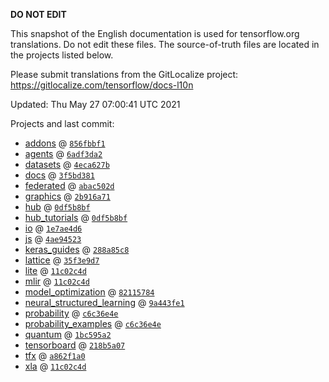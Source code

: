 __DO NOT EDIT__

This snapshot of the English documentation is used for tensorflow.org
translations. Do not edit these files. The source-of-truth files are located in
the projects listed below.

Please submit translations from the GitLocalize project: https://gitlocalize.com/tensorflow/docs-l10n

Updated: Thu May 27 07:00:41 UTC 2021

Projects and last commit:

- [addons](https://github.com/tensorflow/addons/tree/master/docs) @ <a href='https://github.com/tensorflow/addons/commit/856fbbf1800e77e618a8075814ad70d23e802bb2'><code>856fbbf1</code></a>
- [agents](https://github.com/tensorflow/agents/tree/master/docs) @ <a href='https://github.com/tensorflow/agents/commit/6adf3da267c0152b73cd1567ae7b6f3daf08710e'><code>6adf3da2</code></a>
- [datasets](https://github.com/tensorflow/datasets/tree/master/docs) @ <a href='https://github.com/tensorflow/datasets/commit/4eca627b18cb504abab44fd686af628659ec205d'><code>4eca627b</code></a>
- [docs](https://github.com/tensorflow/docs/tree/master/site/en) @ <a href='https://github.com/tensorflow/docs/commit/3f5bd381d9be85a7d8312c4c1bf7bd04171e1413'><code>3f5bd381</code></a>
- [federated](https://github.com/tensorflow/federated/tree/master/docs) @ <a href='https://github.com/tensorflow/federated/commit/abac502d24fc7bbc07e11c5f978ce97f79810b23'><code>abac502d</code></a>
- [graphics](https://github.com/tensorflow/graphics/tree/master/tensorflow_graphics/g3doc) @ <a href='https://github.com/tensorflow/graphics/commit/2b916a71bf4fbc6472fe99036a428c4365681e64'><code>2b916a71</code></a>
- [hub](https://github.com/tensorflow/hub/tree/master/docs) @ <a href='https://github.com/tensorflow/hub/commit/0df5b8bfb7886335a0d0b28c45dbda88da5a8608'><code>0df5b8bf</code></a>
- [hub_tutorials](https://github.com/tensorflow/hub/tree/master/examples/colab) @ <a href='https://github.com/tensorflow/hub/commit/0df5b8bfb7886335a0d0b28c45dbda88da5a8608'><code>0df5b8bf</code></a>
- [io](https://github.com/tensorflow/io/tree/master/docs) @ <a href='https://github.com/tensorflow/io/commit/1e7ae4d62a6eaeb51874a790244bd63e4865426a'><code>1e7ae4d6</code></a>
- [js](https://github.com/tensorflow/tfjs-website/tree/master/docs) @ <a href='https://github.com/tensorflow/tfjs-website/commit/4ae945230a7423f2ff6ecea37af63259dad2fa0d'><code>4ae94523</code></a>
- [keras_guides](https://github.com/tensorflow/docs/tree/snapshot-keras/site/en/guide/keras) @ <a href='https://github.com/tensorflow/docs/commit/288a85c8c652050d802d4737ebf21d19254b6672'><code>288a85c8</code></a>
- [lattice](https://github.com/tensorflow/lattice/tree/master/docs) @ <a href='https://github.com/tensorflow/lattice/commit/35f3e9d7da7f90a700d7a903e1818e82965f245c'><code>35f3e9d7</code></a>
- [lite](https://github.com/tensorflow/tensorflow/tree/master/tensorflow/lite/g3doc) @ <a href='https://github.com/tensorflow/tensorflow/commit/11c02c4d094ec26c51c0a19cd62c46fee581ed54'><code>11c02c4d</code></a>
- [mlir](https://github.com/tensorflow/tensorflow/tree/master/tensorflow/compiler/mlir/g3doc) @ <a href='https://github.com/tensorflow/tensorflow/commit/11c02c4d094ec26c51c0a19cd62c46fee581ed54'><code>11c02c4d</code></a>
- [model_optimization](https://github.com/tensorflow/model-optimization/tree/master/tensorflow_model_optimization/g3doc) @ <a href='https://github.com/tensorflow/model-optimization/commit/82115784584097709837784f5d45b76f2f93acc9'><code>82115784</code></a>
- [neural_structured_learning](https://github.com/tensorflow/neural-structured-learning/tree/master/g3doc) @ <a href='https://github.com/tensorflow/neural-structured-learning/commit/9a443fe1b47b20427d9e59d40211653db5bbdcb6'><code>9a443fe1</code></a>
- [probability](https://github.com/tensorflow/probability/tree/master/tensorflow_probability/g3doc) @ <a href='https://github.com/tensorflow/probability/commit/c6c36e4e61de02b09d5fe4743c765e827a0e1509'><code>c6c36e4e</code></a>
- [probability_examples](https://github.com/tensorflow/probability/tree/master/tensorflow_probability/examples/jupyter_notebooks) @ <a href='https://github.com/tensorflow/probability/commit/c6c36e4e61de02b09d5fe4743c765e827a0e1509'><code>c6c36e4e</code></a>
- [quantum](https://github.com/tensorflow/quantum/tree/master/docs) @ <a href='https://github.com/tensorflow/quantum/commit/1bc595a2c552dd0410536f82030b088b3490a0ce'><code>1bc595a2</code></a>
- [tensorboard](https://github.com/tensorflow/tensorboard/tree/master/docs) @ <a href='https://github.com/tensorflow/tensorboard/commit/218b5a073b94bdd4a6db0ef0933f731f095a847f'><code>218b5a07</code></a>
- [tfx](https://github.com/tensorflow/tfx/tree/master/docs) @ <a href='https://github.com/tensorflow/tfx/commit/a862f1a054a0a7c97a93d5b0a796b3d098846af3'><code>a862f1a0</code></a>
- [xla](https://github.com/tensorflow/tensorflow/tree/master/tensorflow/compiler/xla/g3doc) @ <a href='https://github.com/tensorflow/tensorflow/commit/11c02c4d094ec26c51c0a19cd62c46fee581ed54'><code>11c02c4d</code></a>

